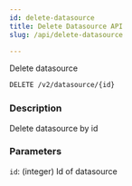 ```yaml
---
id: delete-datasource
title: Delete Datasource API
slug: /api/delete-datasource

---
```


Delete datasource

```bash
DELETE /v2/datasource/{id}
```

### Description

Delete datasource by id

### Parameters

`id`: (integer) Id of datasource
